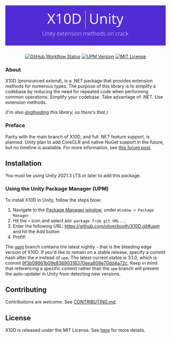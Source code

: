 ﻿<h1 align="center"><img src="https://raw.githubusercontent.com/oliverbooth/X10D/develop/X10D.Unity/branding_Unity.png"></h1>
<p align="center">
<a href="https://github.com/oliverbooth/X10D/actions/workflows/unity.yml"><img src="https://img.shields.io/github/actions/workflow/status/oliverbooth/X10D/unity.yml?style=flat-square" alt="GitHub Workflow Status" title="GitHub Workflow Status"></a>
<a href="https://github.com/oliverbooth/X10D/tree/upm"><img src="https://img.shields.io/github/package-json/v/oliverbooth/X10D/upm?label=upm&style=flat-square" title="UPM Version"></a>
<a href="https://github.com/oliverbooth/X10D/blob/master/LICENSE.md"><img src="https://img.shields.io/github/license/oliverbooth/X10D?style=flat-square" alt="MIT License" title="MIT License"></a>
</p>

### About
X10D (pronounced *extend*), is a .NET package that provides extension methods for numerous types. The purpose of this library is to simplify a codebase by reducing the need for repeated code when performing common operations. Simplify your codebase. Take advantage of .NET. Use extension methods.

*(I'm also [dogfooding](https://www.pcmag.com/encyclopedia/term/dogfooding) this library, so there's that.)*


### Preface
Parity with the main branch of X10D, and full .NET feature support, is planned. Unity plan to add CoreCLR and native NuGet support in the future, but no timeline is available.
For more information, see [this forum post](https://forum.unity.com/threads/unity-future-net-development-status.1092205/).

## Installation
You must be using Unity 2021.3 LTS or later to add this package.
### Using the Unity Package Manager (UPM)
To install X10D in Unity, follow the steps blow:
1. Navigate to the [Package Manager window](https://docs.unity3d.com/Manual/upm-ui.html), under `Window > Package Manager`
2. Hit the `+` icon and select `Add package from git URL...`
3. Enter the following URL: https://github.com/oliverbooth/X10D.git#upm and hit the Add button
4. Profit!

The [upm](https://github.com/oliverbooth/X10D/tree/upm) branch contains the latest nightly - that is the bleeding edge version of X10D.
If you'd like to remain on a stable release, specify a commit hash after the `#` instead of `upm`.
The latest current stable is 3.1.0, which is commit [9f3b09661b09e83690318370eea808e70dd4a72c](https://github.com/oliverbooth/X10D/commit/9f3b09661b09e83690318370eea808e70dd4a72c).
Keep in mind that referencing a specific commit rather than the `upm` branch will prevent the auto-updater in Unity from detecting new versions. 

## Contributing
Contributions are welcome. See [CONTRIBUTING.md](CONTRIBUTING.md).

## License
X10D is released under the MIT License. See [here](https://github.com/oliverbooth/X10D/blob/master/LICENSE.md) for more details.

